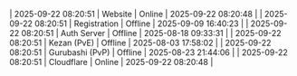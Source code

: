 | 2025-09-22 08:20:51 | Website | Online | 2025-09-22 08:20:48 |
| 2025-09-22 08:20:51 | Registration | Offline | 2025-09-09 16:40:23 |
| 2025-09-22 08:20:51 | Auth Server | Offline | 2025-08-18 09:33:31 |
| 2025-09-22 08:20:51 | Kezan (PvE) | Offline | 2025-08-03 17:58:02 |
| 2025-09-22 08:20:51 | Gurubashi (PvP) | Offline | 2025-08-23 21:44:06 |
| 2025-09-22 08:20:51 | Cloudflare | Online | 2025-09-22 08:20:48 |
